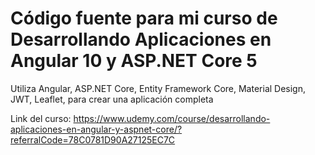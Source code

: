 # Código fuente para mi curso de Desarrollando Aplicaciones en Angular 10 y ASP.NET Core 5

Utiliza Angular, ASP.NET Core, Entity Framework Core, Material Design, JWT, Leaflet, para crear una aplicación completa

Link del curso: https://www.udemy.com/course/desarrollando-aplicaciones-en-angular-y-aspnet-core/?referralCode=78C0781D90A27125EC7C
